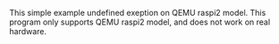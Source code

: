
This simple example undefined exeption on QEMU raspi2 model. 
This program only supports QEMU raspi2 model, and does not work on real hardware.

